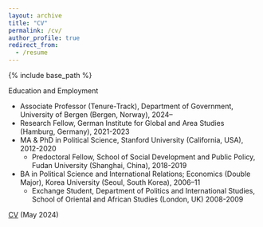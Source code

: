 ```yaml
---
layout: archive
title: "CV"
permalink: /cv/
author_profile: true
redirect_from:
  - /resume
---
```

{% include base_path %}  

Education and Employment

- Associate Professor (Tenure-Track), Department of Government, University of Bergen (Bergen, Norway), 2024–
- Research Fellow, German Institute for Global and Area Studies (Hamburg, Germany), 2021-2023
- MA & PhD in Political Science, Stanford University (California, USA), 2012-2020
   - Predoctoral Fellow, School of Social Development and Public Policy, Fudan University (Shanghai, China), 2018-2019
- BA in Political Science and International Relations; Economics (Double Major), Korea University (Seoul, South Korea), 2006–11
   - Exchange Student, Department of Politics and International Studies, School of Oriental and African Studies (London, UK) 2008-2009

[CV](https://drive.google.com/file/d/1dfyo3i-JFInbHklYnnsx27eP9VxValfP/view?usp=drive_link)
(May 2024)
